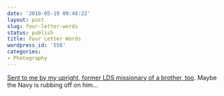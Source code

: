 ```yaml
---
date: '2010-05-19 09:48:22'
layout: post
slug: four-letter-words
status: publish
title: Four Letter Words
wordpress_id: '558'
categories:
- Photography
---
```


[Sent to me by my upright, former LDS missionary of a brother, too](http://vimeo.com/10437744).  Maybe the Navy is rubbing off on him...
